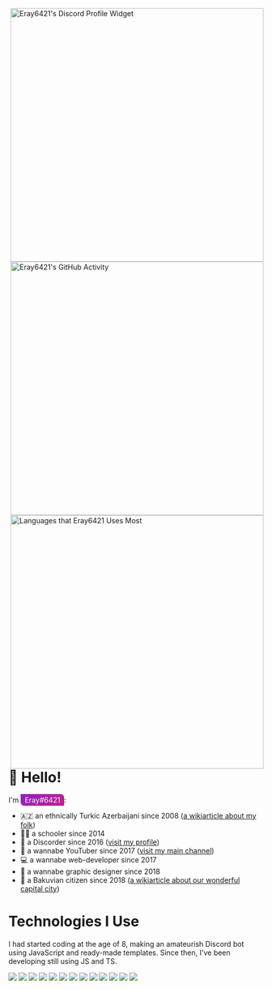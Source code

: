 <a href="https://discord.com/users/339514931277856778"><img src="https://lanyard.cnrad.dev/api/339514931277856778?bg=0A0A0A" alt="Eray6421's Discord Profile Widget" width="500px" align="right" /></a>

<picture>
<source 
    srcset="https://github-readme-stats.vercel.app/api?username=Eray6421&count_private=true&custom_title=My%20GitHub%20Activity&hide_border=true&show_icons=true&theme=react"
    media="(prefers-color-scheme: dark)"
/>
<source
    srcset="https://github-readme-stats.vercel.app/api?username=Eray6421&count_private=true&custom_title=My%20GitHub%20Activity&hide_border=true&show_icons=true&theme=vue"
    media="(prefers-color-scheme: light), (prefers-color-scheme: no-preference)"
/>
    
<img src="https://github-readme-stats.vercel.app/api?username=Eray6421&count_private=true&custom_title=My%20GitHub%20Activity&hide_border=true&show_icons=true&theme=vue" alt="Eray6421's GitHub Activity" width="500px" align="right" />
</picture>

<picture>
<source 
    srcset="https://github-readme-stats.vercel.app/api/top-langs/?username=Eray6421&hide_border=true&theme=react"
    media="(prefers-color-scheme: dark)"
/>
<source
    srcset="https://github-readme-stats.vercel.app/api/top-langs/?username=Eray6421&hide_border=true&theme=vue"
    media="(prefers-color-scheme: light), (prefers-color-scheme: no-preference)"
/>
    
<img src="https://github-readme-stats.vercel.app/api/top-langs/?username=Eray6421&hide_border=true&theme=vue" alt="Languages that Eray6421 Uses Most" width="500px" align="right" />
</picture>

# 👋 Hello!

I'm <span style="padding: 3px 8px; background: linear-gradient(135deg, #9020C0, #C02090); color: #FAFAFA; border-radius: 0px 7px 0px 7px">Eray#6421</span>:
- 🇦🇿 an ethnically Turkic Azerbaijani since 2008 ([a wikiarticle about my folk](https://en.wikipedia.org/wiki/Azerbaijanis))
- 🧑‍💼 a schooler since 2014
- 🤡 a Discorder since 2016 ([visit my profile](https://www.discord.com/users/339514931277856778))
- 🕺 a wannabe YouTuber since 2017 ([visit my main channel](https://www.youtube.com/@atmosph))
- 💻 a wannabe web-developer since 2017
- 🎨 a wannabe graphic designer since 2018
- 📍 a Bakuvian citizen since 2018 ([a wikiarticle about our wonderful capital city](https://en.wikipedia.org/wiki/Baku))

# Technologies I Use
I had started coding at the age of 8, making an amateurish Discord bot using JavaScript and ready-made templates.
Since then, I've been developing still using JS and TS.

<a href="https://en.wikipedia.org/wiki/HTML5"><img src="https://img.shields.io/badge/-HTML-303030?logo=html5&style=for-the-badge" /></a>
<a href="https://en.wikipedia.org/wiki/CSS"><img src="https://img.shields.io/badge/-CSS-303030?logo=css3&logoColor=264DE4&style=for-the-badge" /></a>
<a href="https://en.wikipedia.org/wiki/Tailwind_CSS"><img src="https://img.shields.io/badge/-TAILWIND-303030?logo=tailwindcss&style=for-the-badge" /></a>
<a href="https://en.wikipedia.org/wiki/JavaScript"><img src="https://img.shields.io/badge/-JAVASCRIPT-303030?logo=javascript&style=for-the-badge" /></a>
<a href="https://en.wikipedia.org/wiki/TypeScript"><img src="https://img.shields.io/badge/-TYPESCRIPT-303030?logo=typescript&style=for-the-badge" /></a>
<a href="https://en.wikipedia.org/wiki/Node.js"><img src="https://img.shields.io/badge/-NODE-303030?logo=node.js&style=for-the-badge" /></a>
<a href="https://en.wikipedia.org/wiki/Npm_(software)"><img src="https://img.shields.io/badge/-NPM-303030?logo=npm&style=for-the-badge" /></a>
<a href="https://en.wikipedia.org/wiki/React_(software)"><img src="https://img.shields.io/badge/-REACT-303030?logo=react&logoColor=149ECA&style=for-the-badge" /></a>
<a href="https://en.wikipedia.org/wiki/Next.js"><img src="https://img.shields.io/badge/-NEXT-303030?logo=next.js&style=for-the-badge" /></a>
<a href="https://en.wikipedia.org/wiki/Svelte"><img src="https://img.shields.io/badge/-SVELTE-303030?logo=svelte&style=for-the-badge" /></a>
<a href="https://en.wikipedia.org/wiki/Express.js"><img src="https://img.shields.io/badge/-EXPRESS-303030?logo=express&style=for-the-badge" /></a>
<a href="https://en.wikipedia.org/wiki/Figma_(software)"><img src="https://img.shields.io/badge/-FIGMA-303030?logo=figma&logoColor=FFFFFF&style=for-the-badge" /></a>
<a href="https://en.wikipedia.org/wiki/Visual_Studio_Code"><img src="https://img.shields.io/badge/-VISUAL_STUDIO_CODE-303030?logo=visualstudiocode&logoColor=1F9CF0&style=for-the-badge" /></a>
